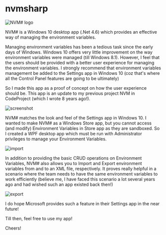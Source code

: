 # nvmsharp
<img alt="NVM# logo" src="https://cloud.githubusercontent.com/assets/7021835/10990698/d2952d18-840a-11e5-993b-228c089e3205.png" />

NVM# is a Windows 10 desktop app (.Net 4.6) which provides an effective way of managing the environment variables. 

Managing environment variables has been a tedious task since the early days of Windows. Windows 10 offers very little improvement on the way environment variables were managed (till Windows 8.1). However, I feel that the users should be provided with a better user experience for managing the environment variables. I strongly recommend that environment variables management be added to the Settings app in Windows 10 (coz that's where all the Control Panel features are going to be ultimately)

So I made this app as a proof of concept on how the user experience should be. This app is an update to my previous project NVM in CodeProject (which I wrote 8 years ago!).

<img alt="screenshot" src="https://cloud.githubusercontent.com/assets/7021835/10911175/6caccdf8-81f8-11e5-9c6f-e9b71ad4c353.png" />

NVM# matches the look and feel of the Settings app in Windows 10. I wanted to make NVM# as a Windows Store app, but you cannot access (and modify) Environment Variables in Store app as they are sandboxed. So I created a WPF desktop app which must be run with Administrator privileges to manage your Environment Variables.

<img alt="import" src="https://cloud.githubusercontent.com/assets/7021835/10911173/6c95fc04-81f8-11e5-9131-48cd6bba29b4.png" />

In addition to providing the basic CRUD operations on Environment Variables, NVM# also allows you to Import and Export environment variables from and to an XML file, respectively. It proves really helpful in a scenario where the team needs to have the same environment variables to work efficiently (believe me, I have faced this scenario a lot several years ago and had wished such an app existed back then!)

<img alt="export" src="https://cloud.githubusercontent.com/assets/7021835/10911174/6c97a586-81f8-11e5-81ec-a33a0ce49795.png" />

I do hope Microsoft provides such a feature in their Settings app in the near future!

Till then, feel free to use my app!

Cheers!

